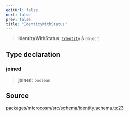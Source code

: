 ```yaml
---
editUrl: false
next: false
prev: false
title: "IdentityWithStatus"
---
```


> **IdentityWithStatus**: [`Identity`](Identity.md) & `Object`

## Type declaration

### joined

> **joined**: `boolean`

## Source

[packages/microcosm/src/schema/identity.schema.ts:23](https://github.com/nodenogg-in/alpha-p2p/blob/290bb7e02213a2b959571227ba7e64b04c8ddc90/packages/microcosm/src/schema/identity.schema.ts#L23)
